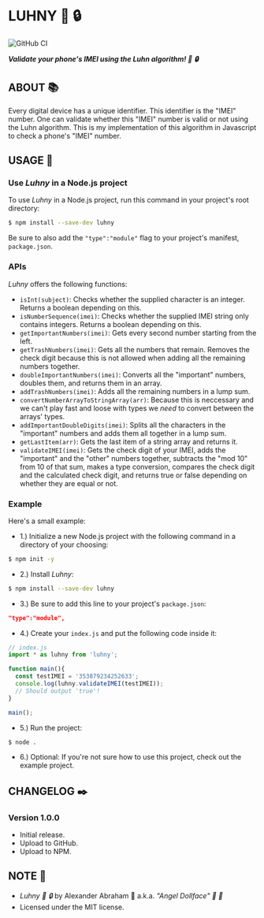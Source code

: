 # LUHNY :iphone: :lock:

![GitHub CI](https://github.com/angeldollface/luhny/actions/workflows/node.yml/badge.svg)

***Validate your phone's IMEI using the Luhn algorithm! :iphone: :lock:***

## ABOUT :books:

Every digital device has a unique identifier. This identifier is the "IMEI" number. One can validate whether this "IMEI" number is valid or not using the Luhn algorithm. This is my implementation of this algorithm in Javascript to check a phone's "IMEI" number.

## USAGE :hammer:

### Use *Luhny* in a Node.js project

To use *Luhny* in a Node.js project, run this command in your project's root directory:

```bash
$ npm install --save-dev luhny
```

Be sure to also add the `"type":"module"` flag to your project's manifest, `package.json`.

### APIs

*Luhny* offers the following functions:

- `isInt(subject)`: Checks whether the supplied character is an integer. Returns a boolean depending on this. 
- `isNumberSequence(imei)`: Checks whether the supplied IMEI string only contains integers. Returns a boolean depending on this. 
- `getImportantNumbers(imei)`: Gets every second number starting from the left.
- `getTrashNumbers(imei)`: Gets all the numbers that remain. Removes the check digit because this is not allowed when adding all the remaining numbers together.
- `doubleImportantNumbers(imei)`: Converts all the "important" numbers, doubles them, and returns them in an array.
- `addTrashNumbers(imei)`: Adds all the remaining numbers in a lump sum.
- `convertNumberArrayToStringArray(arr)`: Because this is neccessary and we can't play fast and loose with types we *need* to convert between the arrays' types. 
- `addImportantDoubleDigits(imei)`: Splits all the characters in the "important" numbers and adds them all together in a lump sum.
- `getLastItem(arr)`: Gets the last item of a string array and returns it.
- `validateIMEI(imei)`: Gets the check digit of your IMEI, adds the "important" and the "other" numbers together, subtracts the "mod 10" from 10 of that sum, makes a type conversion, compares the check digit and the calculated check digit, and returns true or false depending on whether they are equal or not.


### Example

Here's a small example:

- 1.) Initialize a new Node.js project with the following command in a directory of your choosing:

```bash
$ npm init -y 
```

- 2.) Install *Luhny*:

```bash
$ npm install --save-dev luhny
```

- 3.) Be sure to add this line to your project's `package.json`:

```JSON
"type":"module",
```

- 4.) Create your `index.js` and put the following code inside it:

```js
// index.js
import * as luhny from 'luhny';

function main(){
  const testIMEI = '353879234252633';
  console.log(luhny.validateIMEI(testIMEI));
  // Should output 'true'!
}

main();
```

- 5.) Run the project:

```bash
$ node .
```

- 6.) Optional: If you're not sure how to use this project, check out the example project.

## CHANGELOG :black_nib:

### Version 1.0.0

- Initial release.
- Upload to GitHub.
- Upload to NPM.

## NOTE :scroll:

- *Luhny :iphone: :lock:* by Alexander Abraham :black_heart: a.k.a. *"Angel Dollface" :dolls: :ribbon:*
- Licensed under the MIT license.